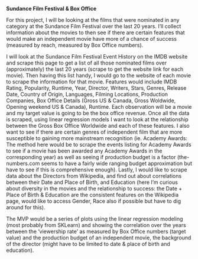 **Sundance Film Festival & Box Office** 

For this project, I will be looking at the films that were nominated in any category at the Sundance Film Festival over the last 20 years. I’ll collect information about the movies to then see if there are certain features that would make an independent movie have more of a chance of success (measured by reach, measured by Box Office numbers).  

I will look at the Sundance Film Festival Event History on the IMDB website and scrape this page to get a list of all those nominated films over (approximately) the last 20 years (scrape to get the website link for each movie). Then having this list handy, I would go to the website of each movie to scrape the information for that movie. Features would include IMDB Rating, Popularity, Runtime, Year, Director, Writers, Stars, Genres, Release Date, Country of Origin, Languages, Filming Locations, Production Companies, Box Office Details (Gross US & Canada, Gross Woldwide, Opening weekend US & Canada), Runtime. Each observation will be a movie and my target value is going to be the box office revenue. Once all the data is scraped, using linear regression models I want to look at the relationship between the Gross Box Office Worldwide and each of these features. I also want to see if there are certain genres of independent film that are more susceptible to gaining more mainstream recognition (ie. Academy Awards: The method here would be to scrape the events listing for Academy Awards to see if a movie has been awarded any Academy Awards in the corresponding year) as well as seeing if production budget is a factor (the- numbers.com seems to have a fairly wide ranging budget approximation but have to see if this is comprehensive enough). Lastly, I would like to scrape data about the Directors from Wikipedia, and find out about correlations between their Date and Place of Birth, and Education (here I’m curious about diversity in the movies and the relationship to success: the Date + Place of Birth & Education are the consistent features on the Wikipedia page, would like to access Gender, Race also if possible but have to dig around for this). 

The MVP would be a series of plots using the linear regression modeling (most probably from SKLearn) and showing the correlation over the years between the ‘viewership rate’ as measured by Box Office numbers (target value) and the production budget of an independent movie, the background of the director (might have to be limited to date & place of birth and education). 

